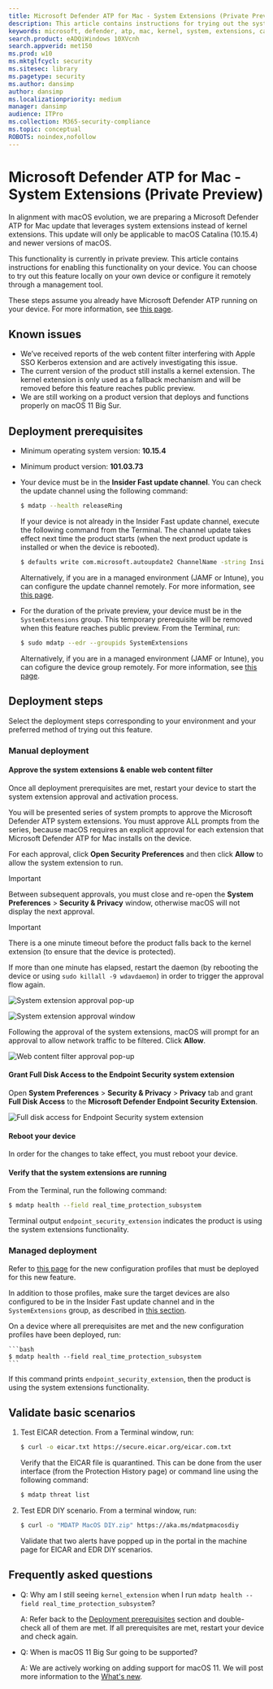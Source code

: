 ```yaml
---
title: Microsoft Defender ATP for Mac - System Extensions (Private Preview)
description: This article contains instructions for trying out the system extensions functionality of Microsoft Defender ATP for Mac. This functionality is currently in private preview.
keywords: microsoft, defender, atp, mac, kernel, system, extensions, catalina
search.product: eADQiWindows 10XVcnh
search.appverid: met150
ms.prod: w10
ms.mktglfcycl: security
ms.sitesec: library
ms.pagetype: security
ms.author: dansimp
author: dansimp
ms.localizationpriority: medium
manager: dansimp
audience: ITPro
ms.collection: M365-security-compliance 
ms.topic: conceptual
ROBOTS: noindex,nofollow
---
```


# Microsoft Defender ATP for Mac - System Extensions (Private Preview)

In alignment with macOS evolution, we are preparing a Microsoft Defender ATP for Mac update that leverages system extensions instead of kernel extensions. This update will only be applicable to macOS Catalina (10.15.4) and newer versions of macOS.

This functionality is currently in private preview. This article contains instructions for enabling this functionality on your device. You can choose to try out this feature locally on your own device or configure it remotely through a management tool.

These steps assume you already have Microsoft Defender ATP running on your device. For more information, see [this page](microsoft-defender-atp-mac.md).

## Known issues

- We’ve received reports of the web content filter interfering with Apple SSO Kerberos extension and are actively investigating this issue.
- The current version of the product still installs a kernel extension. The kernel extension is only used as a fallback mechanism and will be removed before this feature reaches public preview.
- We are still working on a product version that deploys and functions properly on macOS 11 Big Sur.

## Deployment prerequisites

- Minimum operating system version: **10.15.4**
- Minimum product version: **101.03.73**
- Your device must be in the **Insider Fast update channel**. You can check the update channel using the following command:

    ```bash
    $ mdatp --health releaseRing
    ```

    If your device is not already in the Insider Fast update channel, execute the following command from the Terminal. The channel update takes effect next time the product starts (when the next product update is installed or when the device is rebooted).

    ```bash
    $ defaults write com.microsoft.autoupdate2 ChannelName -string InsiderFast
    ```

    Alternatively, if you are in a managed environment (JAMF or Intune), you can configure the update channel remotely. For more information, see [this page](mac-updates.md#set-the-channel-name).

- For the duration of the private preview, your device must be in the `SystemExtensions` group. This temporary prerequisite will be removed when this feature reaches public preview. From the Terminal, run:
 
    ```bash
    $ sudo mdatp --edr --groupids SystemExtensions
    ```

    Alternatively, if you are in a managed environment (JAMF or Intune), you can cofigure the device group remotely. For more information, see [this page](mac-preferences.md#device-tags).

## Deployment steps

Select the deployment steps corresponding to your environment and your preferred method of trying out this feature.

### Manual deployment

#### Approve the system extensions & enable web content filter

Once all deployment prerequisites are met, restart your device to start the system extension approval and activation process.

You will be presented series of system prompts to approve the Microsoft Defender ATP system extensions. You must approve ALL prompts from the series, because macOS requires an explicit approval for each extension that Microsoft Defender ATP for Mac installs on the device.

For each approval, click **Open Security Preferences** and then click **Allow** to allow the system extension to run.

> [!IMPORTANT]
> Between subsequent approvals, you must close and re-open the **System Preferences** > **Security & Privacy** window, otherwise macOS will not display the next approval. 

> [!IMPORTANT]
> There is a one minute timeout before the product falls back to the kernel extension (to ensure that the device is protected). 
>
> If more than one minute has elapsed, restart the daemon (by rebooting the device or using `sudo killall -9 wdavdaemon`) in order to trigger the approval flow again.

![System extension approval pop-up](images/mac-system-extension-approval.png)

![System extension approval window](images/mac-system-extension-pref.png)

Following the approval of the system extensions, macOS will prompt for an approval to allow network traffic to be filtered. Click **Allow**.

![Web content filter approval pop-up](images/mac-system-extension-filter.png)

#### Grant Full Disk Access to the Endpoint Security system extension

Open **System Preferences** > **Security & Privacy** > **Privacy** tab and grant **Full Disk Access** to the **Microsoft Defender Endpoint Security Extension**.

![Full disk access for Endpoint Security system extension](images/mac-system-extension-fda.png)

#### Reboot your device

In order for the changes to take effect, you must reboot your device.

#### Verify that the system extensions are running

From the Terminal, run the following command:

```bash
$ mdatp health --field real_time_protection_subsystem
```

Terminal output `endpoint_security_extension` indicates the product is using the system extensions functionality.

### Managed deployment

Refer to [this page](mac-sysext-policies.md#jamf) for the new configuration profiles that must be deployed for this new feature.

In addition to those profiles, make sure the target devices are also configured to be in the Insider Fast update channel and in the `SystemExtensions` group, as described in [this section](#deployment-prerequisites).

On a device where all prerequisites are met and the new configuration profiles have been deployed, run:

    ```bash
	$ mdatp health --field real_time_protection_subsystem
    ```

If this command prints `endpoint_security_extension`, then the product is using the system extensions functionality.

## Validate basic scenarios

1. Test EICAR detection. From a Terminal window, run:

    ```bash
    $ curl -o eicar.txt https://secure.eicar.org/eicar.com.txt
    ```

    Verify that the EICAR file is quarantined. This can be done from the user interface (from the Protection History page) or command line using the following command:

    ```bash
    $ mdatp threat list
    ```

2.	Test EDR DIY scenario. From a terminal window, run:

    ```bash
    $ curl -o "MDATP MacOS DIY.zip" https://aka.ms/mdatpmacosdiy
    ```

    Validate that two alerts have popped up in the portal in the machine page for EICAR and EDR DIY scenarios.

## Frequently asked questions

- Q: Why am I still seeing `kernel_extension` when I run `mdatp health --field real_time_protection_subsystem`?
    
    A: Refer back to the [Deployment prerequisites](#deployment-prerequisites) section and double-check all of them are met. If all prerequisites are met, restart your device and check again.

- Q: When is macOS 11 Big Sur going to be supported?

    A: We are actively working on adding support for macOS 11. We will post more information to the [What's new](mac-whatsnew.md).